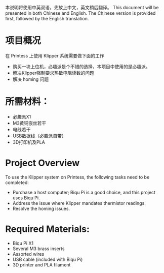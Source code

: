 本说明将使用中英双语，先放上中文，英文稍后翻译。
This document will be presented in both Chinese and English. The Chinese version is provided first, followed by the English translation.


# 项目概况

在 Printess 上使用 Klipper 系统需要做下面的工作

- 购买一块上位机，必趣派是个不错的选择，本项目中使用的是必趣派。
- 解决Klipper强制要求热敏电阻读数的问题
- 解决 homing 问题

# 所需材料：
- 必趣派X1
- M3黄铜嵌丝若干
- 电线若干
- USB数据线（必趣派自带）
- 3D打印机及PLA





# Project Overview  
To use the Klipper system on Printess, the following tasks need to be completed:  
- Purchase a host computer; Biqu Pi is a good choice, and this project uses Biqu Pi.  
- Address the issue where Klipper mandates thermistor readings.  
- Resolve the homing issues.  

# Required Materials:  
- Biqu Pi X1  
- Several M3 brass inserts  
- Assorted wires  
- USB cable (included with Biqu Pi)  
- 3D printer and PLA filament
